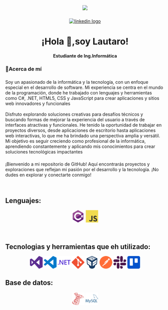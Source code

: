 <div align="center">
  <img height="150" src="https://media3.giphy.com/media/qgQUggAC3Pfv687qPC/giphy.gif?cid=ecf05e47fkxqv6wichb8jawo97n5adaj7sw9jpdqykador12&ep=v1_gifs_search&rid=giphy.gif&ct=g"  />
</div>

###

<div align="center">
  
  <a href="https://www.linkedin.com/in/lautaro-mart%C3%ADn-yanequine-258631238/"><img src="https://img.shields.io/static/v1?message=LinkedIn&logo=linkedin&label=&color=0077B5&logoColor=white&labelColor=&style=for-the-badge" height="25" alt="linkedin logo"  /></a>  
</div>

###

<h1 align="center">¡Hola 👋,soy Lautaro!</h1>
<h4 align="center" >Estudiante de Ing.Informática</h4>

###

<h3 align="left">📌Acerca de mí</h3>

###

<p align="left">Soy un apasionado de la informática y la tecnología, con un enfoque especial en el desarrollo de software. Mi experiencia se centra en el mundo de la programación, donde he trabajado con lenguajes y herramientas como C#, .NET, HTML5, CSS y JavaScript para crear aplicaciones y sitios web innovadores y funcionales<br><br>
Disfruto explorando soluciones creativas para desafíos técnicos y buscando formas de mejorar la experiencia del usuario a través de interfaces atractivas y funcionales. He tenido la oportunidad de trabajar en proyectos diversos, desde aplicaciones de escritorio hasta aplicaciones web interactivas, lo que me ha brindado una perspectiva amplia y versátil. Mi objetivo es seguir creciendo como profesional de la informática, aprendiendo constantemente y aplicando mis conocimientos para crear soluciones tecnológicas impactantes</p>

###

¡Bienvenido a mi repositorio de GitHub! Aquí encontrarás proyectos y exploraciones que reflejan mi pasión por el desarrollo y la tecnología. ¡No dudes en explorar y conectarte conmigo!


<br>

## Lenguajes:
<p align="center">
<img src="./assets/icons/csharp-original.svg" alt="C# Icon" width="40" height="40">
<img src="./assets/icons/javascript-original.svg" alt="C# Icon" width="40" height="40">
</p>

<br>

## Tecnologias y herramientas que eh utilizado:</h3>
<p align="center">
<img src="./assets/icons/visualstudio-color.svg" alt="C# Icon" width="40" height="40">
<img src="./assets/icons/visualstudiocode-color.svg" alt="C# Icon" width="40" height="40">
<img src="./assets/icons/dotnet-color.svg" alt="C# Icon" width="40" height="40">
<img src="./assets/icons/git-color.svg" alt="C# Icon" width="40" height="40">
<img src="./assets/icons/virtualbox-color.svg" alt="C# Icon" width="40" height="40">
<img src="./assets/icons/postman-color.svg" alt="C# Icon" width="40" height="40">
<img src="./assets/icons/slack-color.svg" alt="C# Icon" width="40" height="40">
<img src="./assets/icons/trello-color.svg" alt="C# Icon" width="40" height="40">
</p>

## Base de datos:</h3>
<p align="center">
<img src="./assets/icons/microsoftsqlserver-color.svg" alt="C# Icon" width="40" height="40">
<img src="./assets/icons/mysql-color.svg" alt="C# Icon" width="40" height="40">




